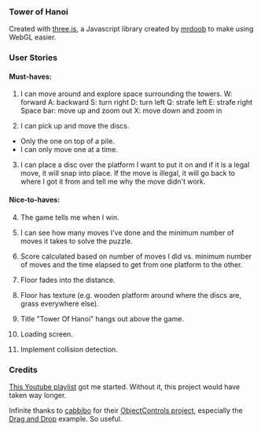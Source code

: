 ### Tower of Hanoi
Created with [three.js](https://threejs.org/), a Javascript library created by [mrdoob](https://github.com/mrdoob) to make using WebGL easier.

### User Stories
#### Must-haves:
1) I can move around and explore space surrounding the towers.
  W: forward
  A: backward
  S: turn right
  D: turn left
  Q: strafe left
  E: strafe right
  Space bar: move up and zoom out
  X: move down and zoom in

2) I can pick up and move the discs.
  * Only the one on top of a pile.
  * I can only move one at a time.

3) I can place a disc over the platform I want to put it on and if it is a legal move, it will snap into place. If the move is illegal, it will go back to where I got it from and tell me why the move didn't work.

#### Nice-to-haves:

4) The game tells me when I win.

5) I can see how many moves I've done and the minimum number of moves it takes to solve the puzzle.

6) Score calculated based on number of moves I did vs. minimum number of moves and the time elapsed to get from one platform to the other.

7) Floor fades into the distance.

8) Floor has texture (e.g. wooden platform around where the discs are, grass everywhere else).

9) Title "Tower Of Hanoi" hangs out above the game.

10) Loading screen.

11) Implement collision detection.


### Credits

[This Youtube playlist](https://www.youtube.com/playlist?list=PLCTVwBLCNozSGfxhCIiEH26tbJrQ2_Bw3) got me started. Without it, this project would have taken way longer.

Infinite thanks to [cabbibo](https://github.com/cabbibo) for their [ObjectControls project](https://github.com/cabbibo/ObjectControls), especially the [Drag and Drop](https://github.com/cabbibo/ObjectControls/blob/master/examples/drag.html) example. So useful.
